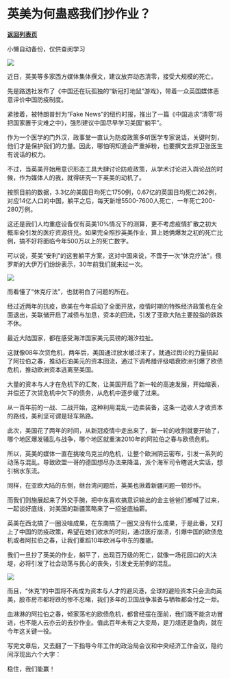 # 英美为何蛊惑我们抄作业？

[**返回列表页**](/gzh/政事堂2019)

小懒自动备份，仅供查阅学习

![](https://mmbiz.qpic.cn/mmbiz_jpg/rxhS23yu8cO1KfXuCygU9NB82HqfBibOZ7EZetTxjFRmqXm7WyEjRfLqnibMnTbf9JKpTd7NicF7YfRkb1CyGEnuQ/640?wx_fmt=jpeg)

  

近日，英美等多家西方媒体集体撰文，建议放弃动态清零，接受大规模的死亡。

  

先是路透社发布了《中国还在玩孤独的“新冠打地鼠”游戏》，带着一众英国媒体恶意评价中国防疫制度。

  

紧接着，被特朗普封为“Fake News”的纽约时报，推出了一篇《中国追求“清零”将把国家置于灾难之中》，强烈建议中国尽早学习美国“躺平”。  

  

作为一个医学的门外汉，政事堂一直认为防疫政策多听医学专家说话，关键时刻，他们才是保护我们的力量。因此，哪怕明知道会严重掉粉，也要撰文去捍卫张医生有说话的权力。

  

不过，当英美开始用意识形态工具大肆讨论防疫政策，从学术讨论进入舆论战的时候，作为媒体人的我，就得研究一下英美的动机了。

  

按照目前的数据，3.3亿的美国日均死亡1750例，0.67亿的英国日均死亡262例，对应14亿人口的中国，躺平之后，每天新增5500-7600人死亡，一年死亡200-280万例。

  

这还是我们人均重症设备仅有英美10%情况下的测算，更不考虑疫情扩散之初大概率会引发的医疗资源挤兑。如果完全照抄英美作业，算上她俩爆发之初的死亡比例，搞不好将面临今年500万以上的死亡数字。

  

可以说，英美“安利”的这套躺平方案，这对中国来说，不啻于一次“休克疗法”，俄罗斯的大伊万们纷纷表示，30年前我们就来过一次。

  

![](https://mmbiz.qpic.cn/mmbiz_jpg/rxhS23yu8cO1KfXuCygU9NB82HqfBibOZUGoxibu3PiaRqqLsJbcYj0EzOYzFrCHD1IdywcapH7kpobduVOuBTO0Q/640?wx_fmt=jpeg)

  

而看懂了“休克疗法”，也就明白了问题的所在。

  

经过近两年的抗疫，欧美在今年启动了全面开放，疫情时期的特殊经济政策也在全面退出，美联储开启了减债与加息，资本的回流，引发了亚欧大陆主要股指的跌跌不休。  

  

最近大陆国家，都在感受海洋国家美元英镑的潮汐拉扯。  

  

这就像08年次贷危机，两年后，美国通过放水缓过来了，就通过舆论的力量搞起了阿拉伯之春，推动石油美元的资本回流，通过下调希腊评级唱衰欧洲引爆了欧债危机，推动欧洲资本逃离至美国。  

  

大量的资本与人才在危机下的汇聚，让美国开启了新一轮的高速发展，开始缩表，并偿还了次贷危机中欠下的债务，从危机中逐步缓了过来。

  

从一百年前的一战、二战开始，这种利用混乱一边卖装备，这条一边收人才收资本的路线，美利坚可谓是轻车熟路。  

  

此次，美国花了两年的时间，从新冠疫情中走出来了，新一轮的收割就要开始了，哪个地区爆发骚乱与战争，哪个地区就重演2010年的阿拉伯之春与欧债危机。

  

所以，英美的媒体一直在挑唆乌克兰的危机，让整个欧洲阴云密布，引发一系列的动荡与混乱。导致欧盟一哥的德国想尽办法来降温，派个海军司令瞎说大实话，想引祸水东流。

  

同样，在亚欧大陆的东侧，继台湾问题后，英美也揪着新疆问题一顿炒作。

  

而我们则施展起来了外交手腕，把中东喜欢搞意识输出的金主爸爸们都喊了过来，一起谈好底线，对美国的新疆策略来了一招釜底抽薪。

  

英美在西北搞了一圈没啥成果，在东南搞了一圈又没有什么成果，于是此番，又盯上了中国的防疫政策，希望在她们收水的时刻，通过医疗崩溃，引爆中国的欧债危机或者阿拉伯之春，让我们重蹈10年欧洲与中东的覆辙。  

  

我们一旦抄了英美的作业，躺平了，出现百万级的死亡，就像一场花园口的大决堤，必将引发了社会动荡与民心的丧失，引发史无前例的混乱。

  

![](https://mmbiz.qpic.cn/mmbiz_jpg/rxhS23yu8cO1KfXuCygU9NB82HqfBibOZotRX991tZaL6jAbnEFcgiagcic6pKpJzBLFvc4pRK47vX4HaNiaYS6ppw/640?wx_fmt=jpeg)

  

而且，“休克”的中国将不再成为资本与人才的避风港，全球的避险资本只会流向英美，股市房市都将跌的惨不忍睹，我们多年的卫国战争准备与牺牲都会付之一炬。  

  

血淋淋的阿拉伯之春，倾家荡宅的欧债危机，都曾经摆在面前，我们既不能贪功冒进，也不能人云亦云的去抄作业。值此百年未有之大变局，是刀俎还是鱼肉，就在今年这关键一役。

  

写完文章后，又去翻了一下指导今年工作的政治局会议和中央经济工作会议，隐约间浮现出六个大字：

  

稳住，我们能赢！

  

